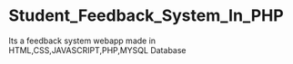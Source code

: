 # Student_Feedback_System_In_PHP
Its a feedback system webapp made in HTML,CSS,JAVASCRIPT,PHP,MYSQL Database
